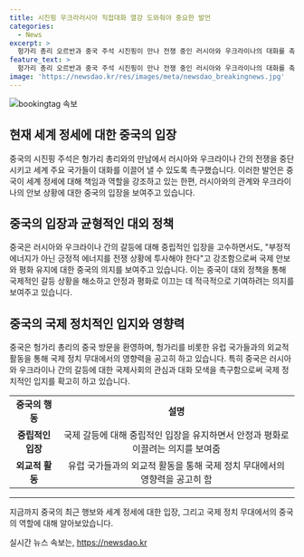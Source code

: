 ```yaml
---
title: 시진핑 우크라러시아 직접대화 열강 도와줘야 중요한 발언
categories:
  - News
excerpt: >
  헝가리 총리 오르반과 중국 주석 시진핑이 만나 전쟁 중인 러시아와 우크라이나의 대화를 촉구하며 국제사회의 힘을 요청했다. 시 주석은 전쟁을 중지하고 대화로 환경을 조성해야하며 긍정적 에너지를 전쟁 상황에 투영해야 한다고 밝혔다. 이에 따라 오르반 총리는 중국을 세계의 안정을 촉진하는 힘으로 묘사하고 중국의 평화안을 높이 평가하며, 헝가리가 러시아와 중국과 우호적인 관계를 유지하는 가운데 유럽연합의 비판을 받고 있다.
feature_text: >
  헝가리 총리 오르반과 중국 주석 시진핑이 만나 전쟁 중인 러시아와 우크라이나의 대화를 촉구하며 국제사회의 힘을 요청했다. 시 주석은 전쟁을 중지하고 대화로 환경을 조성해야하며 긍정적 에너지를 전쟁 상황에 투영해야 한다고 밝혔다. 이에 따라 오르반 총리는 중국을 세계의 안정을 촉진하는 힘으로 묘사하고 중국의 평화안을 높이 평가하며, 헝가리가 러시아와 중국과 우호적인 관계를 유지하는 가운데 유럽연합의 비판을 받고 있다.
image: 'https://newsdao.kr/res/images/meta/newsdao_breakingnews.jpg'
---
```


<p><img src="https://newsdao.kr/res/images/meta/newsdao_breakingnews.jpg" alt="bookingtag 속보" /></p>

<h2 data-ke-size="size26">현재 세계 정세에 대한 중국의 입장</h2>

<p data-ke-size="size16">중국의 시진핑 주석은 헝가리 총리와의 만남에서 러시아와 우크라이나 간의 전쟁을 중단시키고 세계 주요 국가들이 대화를 이끌어 낼 수 있도록 촉구했습니다. 이러한 발언은 중국이 세계 정세에 대해 책임과 역할을 강조하고 있는 한편, 러시아와의 관계와 우크라이나의 안보 상황에 대한 중국의 입장을 보여주고 있습니다.</p>

<h2 data-ke-size="size26">중국의 입장과 균형적인 대외 정책</h2>

<p data-ke-size="size16">중국은 러시아와 우크라이나 간의 갈등에 대해 중립적인 입장을 고수하면서도, "부정적 에너지가 아닌 긍정적 에너지를 전쟁 상황에 투사해야 한다"고 강조함으로써 국제 안보와 평화 유지에 대한 중국의 의지를 보여주고 있습니다. 이는 중국이 대외 정책을 통해 국제적인 갈등 상황을 해소하고 안정과 평화로 이끄는 데 적극적으로 기여하려는 의지를 보여주고 있습니다.</p>

<h2 data-ke-size="size26">중국의 국제 정치적인 입지와 영향력</h2>

<p data-ke-size="size16">중국은 헝가리 총리의 중국 방문을 환영하며, 헝가리를 비롯한 유럽 국가들과의 외교적 활동을 통해 국제 정치 무대에서의 영향력을 공고히 하고 있습니다. 특히 중국은 러시아와 우크라이나 간의 갈등에 대한 국제사회의 관심과 대화 모색을 촉구함으로써 국제 정치적인 입지를 확고히 하고 있습니다.</p>

<table>
    <tr>
        <td style="text-align: center; height: 17px;"><b>중국의 행동</b></td>
        <td style="text-align: center; height: 17px;"><b>설명</b></td>
    </tr>
    <tr>
        <td style="text-align: center; height: 17px;"><b>중립적인 입장</b></td>
        <td style="text-align: center; height: 17px;">국제 갈등에 대해 중립적인 입장을 유지하면서 안정과 평화로 이끌려는 의지를 보여줌</td>
    </tr>
    <tr>
        <td style="text-align: center; height: 17px;"><b>외교적 활동</b></td>
        <td style="text-align: center; height: 17px;">유럽 국가들과의 외교적 활동을 통해 국제 정치 무대에서의 영향력을 공고히 함</td>
    </tr>
</table>

<hr>

<p data-ke-size="size16">지금까지 중국의 최근 행보와 세계 정세에 대한 입장, 그리고 국제 정치 무대에서의 중국의 역할에 대해 알아보았습니다.</p>
실시간 뉴스 속보는, <a href="https://newsdao.kr" rel="dofollow">https://newsdao.kr</a>


